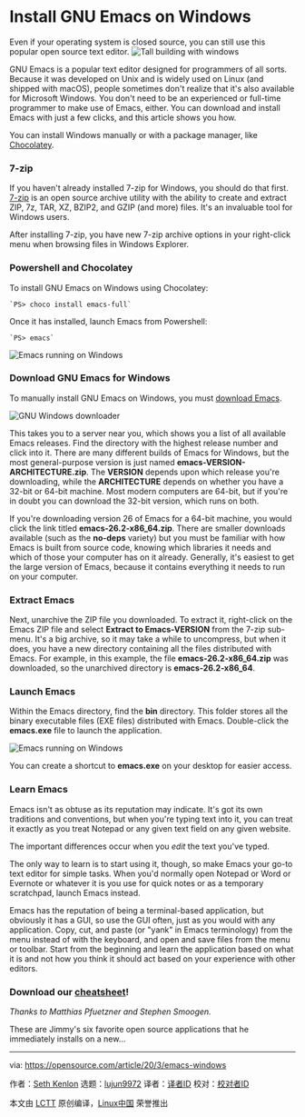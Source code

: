 [#]: collector: (lujun9972)
[#]: translator: (geekpi)
[#]: reviewer: ( )
[#]: publisher: ( )
[#]: url: ( )
[#]: subject: (Install GNU Emacs on Windows)
[#]: via: (https://opensource.com/article/20/3/emacs-windows)
[#]: author: (Seth Kenlon https://opensource.com/users/seth)

Install GNU Emacs on Windows
======
Even if your operating system is closed source, you can still use this
popular open source text editor.
![Tall building with windows][1]

GNU Emacs is a popular text editor designed for programmers of all sorts. Because it was developed on Unix and is widely used on Linux (and shipped with macOS), people sometimes don't realize that it's also available for Microsoft Windows. You don't need to be an experienced or full-time programmer to make use of Emacs, either. You can download and install Emacs with just a few clicks, and this article shows you how.

You can install Windows manually or with a package manager, like [Chocolatey][2].

### 7-zip

If you haven't already installed 7-zip for Windows, you should do that first. [7-zip][3] is an open source archive utility with the ability to create and extract ZIP, 7z, TAR, XZ, BZIP2, and GZIP (and more) files. It's an invaluable tool for Windows users.

After installing 7-zip, you have new 7-zip archive options in your right-click menu when browsing files in Windows Explorer.

### Powershell and Chocolatey

To install GNU Emacs on Windows using Chocolatey:


```
`PS> choco install emacs-full`
```

Once it has installed, launch Emacs from Powershell:


```
`PS> emacs`
```

![Emacs running on Windows][4]

### Download GNU Emacs for Windows

To manually install GNU Emacs on Windows, you must [download Emacs][5].

![GNU Windows downloader][6]

This takes you to a server near you, which shows you a list of all available Emacs releases. Find the directory with the highest release number and click into it. There are many different builds of Emacs for Windows, but the most general-purpose version is just named **emacs-VERSION-ARCHITECTURE.zip**. The **VERSION** depends upon which release you're downloading, while the **ARCHITECTURE** depends on whether you have a 32-bit or 64-bit machine. Most modern computers are 64-bit, but if you're in doubt you can download the 32-bit version, which runs on both.

If you're downloading version 26 of Emacs for a 64-bit machine, you would click the link titled **emacs-26.2-x86_64.zip**. There are smaller downloads available (such as the **no-deps** variety) but you must be familiar with how Emacs is built from source code, knowing which libraries it needs and which of those your computer has on it already. Generally, it's easiest to get the large version of Emacs, because it contains everything it needs to run on your computer.

### Extract Emacs

Next, unarchive the ZIP file you downloaded. To extract it, right-click on the Emacs ZIP file and select **Extract to Emacs-VERSION** from the 7-zip sub-menu. It's a big archive, so it may take a while to uncompress, but when it does, you have a new directory containing all the files distributed with Emacs. For example, in this example, the file **emacs-26.2-x86_64.zip** was downloaded, so the unarchived directory is **emacs-26.2-x86_64**.

### Launch Emacs

Within the Emacs directory, find the **bin** directory. This folder stores all the binary executable files (EXE files) distributed with Emacs. Double-click the **emacs.exe** file to launch the application.

![Emacs running on Windows][7]

You can create a shortcut to **emacs.exe** on your desktop for easier access.

### Learn Emacs

Emacs isn't as obtuse as its reputation may indicate. It's got its own traditions and conventions, but when you're typing text into it, you can treat it exactly as you treat Notepad or any given text field on any given website.

The important differences occur when you _edit_ the text you've typed.

The only way to learn is to start using it, though, so make Emacs your go-to text editor for simple tasks. When you'd normally open Notepad or Word or Evernote or whatever it is you use for quick notes or as a temporary scratchpad, launch Emacs instead.

Emacs has the reputation of being a terminal-based application, but obviously it has a GUI, so use the GUI often, just as you would with any application. Copy, cut, and paste (or "yank" in Emacs terminology) from the menu instead of with the keyboard, and open and save files from the menu or toolbar. Start from the beginning and learn the application based on what it is and not how you think it should act based on your experience with other editors.

### Download our [cheatsheet][8]!

_Thanks to Matthias Pfuetzner and Stephen Smoogen._

These are Jimmy's six favorite open source applications that he immediately installs on a new...

--------------------------------------------------------------------------------

via: https://opensource.com/article/20/3/emacs-windows

作者：[Seth Kenlon][a]
选题：[lujun9972][b]
译者：[译者ID](https://github.com/译者ID)
校对：[校对者ID](https://github.com/校对者ID)

本文由 [LCTT](https://github.com/LCTT/TranslateProject) 原创编译，[Linux中国](https://linux.cn/) 荣誉推出

[a]: https://opensource.com/users/seth
[b]: https://github.com/lujun9972
[1]: https://opensource.com/sites/default/files/styles/image-full-size/public/lead-images/windows_building_sky_scale.jpg?itok=mH6CAX29 (Tall building with windows)
[2]: https://github.com/chocolatey/choco
[3]: https://www.7-zip.org/
[4]: https://opensource.com/sites/default/files/uploads/windows-ps-choco-emacs.jpg (Emacs running on Windows)
[5]: https://www.gnu.org/software/emacs/download.html
[6]: https://opensource.com/sites/default/files/uploads/windows-emacs-download.jpg (GNU Windows downloader)
[7]: https://opensource.com/sites/default/files/uploads/windows-emacs.jpg (Emacs running on Windows)
[8]: https://opensource.com/downloads/emacs-cheat-sheet
